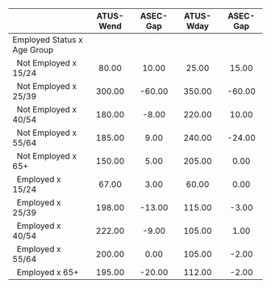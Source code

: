 
|                      |    ATUS-Wend |     ASEC-Gap |    ATUS-Wday |     ASEC-Gap |
| -------------------- | :----------: | :----------: | :----------: | :----------: |
| Employed Status x Age Group |              |              |              |              |
| &nbsp;&nbsp;Not Employed x 15/24 |        80.00 |        10.00 |        25.00 |        15.00 |
| &nbsp;&nbsp;Not Employed x 25/39 |       300.00 |       -60.00 |       350.00 |       -60.00 |
| &nbsp;&nbsp;Not Employed x 40/54 |       180.00 |        -8.00 |       220.00 |        10.00 |
| &nbsp;&nbsp;Not Employed x 55/64 |       185.00 |         9.00 |       240.00 |       -24.00 |
| &nbsp;&nbsp;Not Employed x 65+ |       150.00 |         5.00 |       205.00 |         0.00 |
| &nbsp;&nbsp;Employed x 15/24 |        67.00 |         3.00 |        60.00 |         0.00 |
| &nbsp;&nbsp;Employed x 25/39 |       198.00 |       -13.00 |       115.00 |        -3.00 |
| &nbsp;&nbsp;Employed x 40/54 |       222.00 |        -9.00 |       105.00 |         1.00 |
| &nbsp;&nbsp;Employed x 55/64 |       200.00 |         0.00 |       105.00 |        -2.00 |
| &nbsp;&nbsp;Employed x 65+ |       195.00 |       -20.00 |       112.00 |        -2.00 |

